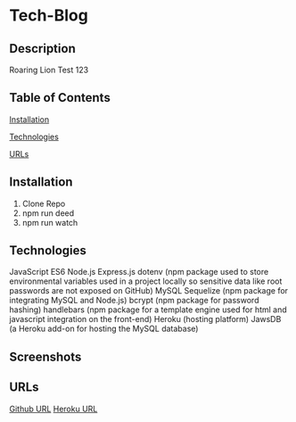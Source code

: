 # Tech-Blog

## Description 
Roaring Lion Test 123

## Table of Contents
[Installation](#installation)

[Technologies](#technologies)

[URLs](#urls)

## Installation
1. Clone Repo
2. npm run deed
3. npm run watch

## Technologies
JavaScript ES6
Node.js
Express.js
dotenv (npm package used to store environmental variables used in a project locally so sensitive data like root passwords are not exposed on GitHub)
MySQL
Sequelize (npm package for integrating MySQL and Node.js)
bcrypt (npm package for password hashing)
handlebars (npm package for a template engine used for html and javascript integration on the front-end)
Heroku (hosting platform)
JawsDB (a Heroku add-on for hosting the MySQL database)

## Screenshots

## URLs
[Github URL](https://github.com/MattJ900/tech-blog/)
[Heroku URL](https://shrouded-harbor-62897.herokuapp.com/)
